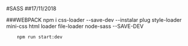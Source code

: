 #SASS
##17/11/2018

###WEBPACK
npm i css-loader --save-dev --instalar plug
        style-loader
        mini-css
        html loader
        file-loader
        node-sass --SAVE-DEV

        npm run start:dev
        